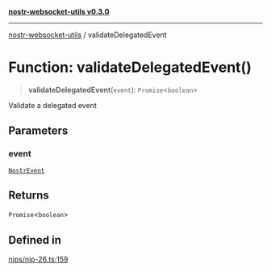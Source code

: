 [**nostr-websocket-utils v0.3.0**](../README.md)

***

[nostr-websocket-utils](../globals.md) / validateDelegatedEvent

# Function: validateDelegatedEvent()

> **validateDelegatedEvent**(`event`): `Promise`\<`boolean`\>

Validate a delegated event

## Parameters

### event

[`NostrEvent`](../interfaces/NostrEvent.md)

## Returns

`Promise`\<`boolean`\>

## Defined in

[nips/nip-26.ts:159](https://github.com/HumanjavaEnterprises/nostr-websocket-utils/blob/main/src/nips/nip-26.ts#L159)
